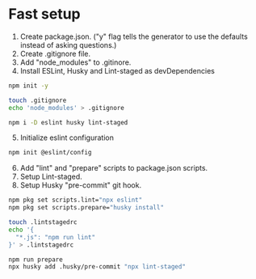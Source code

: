 # Fast setup

1. Create package.json. ("y" flag tells the generator to use the defaults instead of asking questions.)
2. Create .gitignore file.
3. Add "node_modules" to .gitinore.
4. Install ESLint, Husky and Lint-staged as devDependencies

```Bash
npm init -y

touch .gitignore
echo 'node_modules' > .gitignore

npm i -D eslint husky lint-staged
```

5. Initialize eslint configuration

```Bash
npm init @eslint/config
```

6. Add "lint" and "prepare" scripts to package.json scripts.
7. Setup Lint-staged.
8. Setup Husky "pre-commit" git hook.

```Bash
npm pkg set scripts.lint="npx eslint"
npm pkg set scripts.prepare="husky install"

touch .lintstagedrc
echo '{
  "*.js": "npm run lint"
}' > .lintstagedrc

npm run prepare
npx husky add .husky/pre-commit "npx lint-staged"
```
